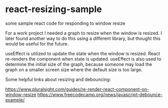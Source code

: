 # react-resizing-sample
some sample react code for responding to window resize

For a work project I needed a graph to resize when the window is resized. I later found another way to do this using a different library, but thought this would be useful for the future. 

useEffect is utilized to update the state when the window is resized. React re-renders the component when state is updated.  useEffect is also used to determine the initial size of the graph, because someone may load the graph on a smaller screen size where the default size is too large. 

Some helpful links about resizing and debouncing:

https://www.pluralsight.com/guides/re-render-react-component-on-window-resize
https://www.freecodecamp.org/news/javascript-debounce-example/
